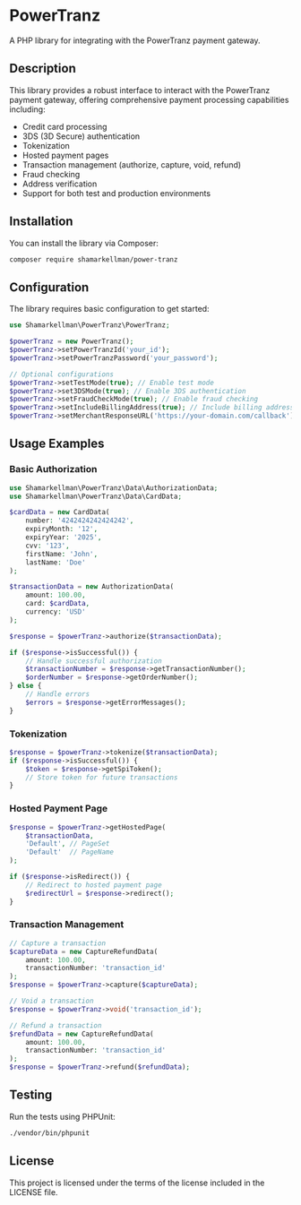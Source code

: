 # PowerTranz

A PHP library for integrating with the PowerTranz payment gateway.

## Description

This library provides a robust interface to interact with the PowerTranz payment gateway, offering comprehensive payment processing capabilities including:

- Credit card processing
- 3DS (3D Secure) authentication
- Tokenization
- Hosted payment pages
- Transaction management (authorize, capture, void, refund)
- Fraud checking
- Address verification
- Support for both test and production environments

## Installation

You can install the library via Composer:

```bash
composer require shamarkellman/power-tranz
```

## Configuration

The library requires basic configuration to get started:

```php
use Shamarkellman\PowerTranz\PowerTranz;

$powerTranz = new PowerTranz();
$powerTranz->setPowerTranzId('your_id');
$powerTranz->setPowerTranzPassword('your_password');

// Optional configurations
$powerTranz->setTestMode(true); // Enable test mode
$powerTranz->set3DSMode(true); // Enable 3DS authentication
$powerTranz->setFraudCheckMode(true); // Enable fraud checking
$powerTranz->setIncludeBillingAddress(true); // Include billing address in requests
$powerTranz->setMerchantResponseURL('https://your-domain.com/callback'); // Set callback URL
```

## Usage Examples

### Basic Authorization

```php
use Shamarkellman\PowerTranz\Data\AuthorizationData;
use Shamarkellman\PowerTranz\Data\CardData;

$cardData = new CardData(
    number: '4242424242424242',
    expiryMonth: '12',
    expiryYear: '2025',
    cvv: '123',
    firstName: 'John',
    lastName: 'Doe'
);

$transactionData = new AuthorizationData(
    amount: 100.00,
    card: $cardData,
    currency: 'USD'
);

$response = $powerTranz->authorize($transactionData);

if ($response->isSuccessful()) {
    // Handle successful authorization
    $transactionNumber = $response->getTransactionNumber();
    $orderNumber = $response->getOrderNumber();
} else {
    // Handle errors
    $errors = $response->getErrorMessages();
}
```

### Tokenization

```php
$response = $powerTranz->tokenize($transactionData);
if ($response->isSuccessful()) {
    $token = $response->getSpiToken();
    // Store token for future transactions
}
```

### Hosted Payment Page

```php
$response = $powerTranz->getHostedPage(
    $transactionData,
    'Default', // PageSet
    'Default'  // PageName
);

if ($response->isRedirect()) {
    // Redirect to hosted payment page
    $redirectUrl = $response->redirect();
}
```

### Transaction Management

```php
// Capture a transaction
$captureData = new CaptureRefundData(
    amount: 100.00,
    transactionNumber: 'transaction_id'
);
$response = $powerTranz->capture($captureData);

// Void a transaction
$response = $powerTranz->void('transaction_id');

// Refund a transaction
$refundData = new CaptureRefundData(
    amount: 100.00,
    transactionNumber: 'transaction_id'
);
$response = $powerTranz->refund($refundData);
```

## Testing

Run the tests using PHPUnit:

```bash
./vendor/bin/phpunit
```

## License

This project is licensed under the terms of the license included in the LICENSE file.
